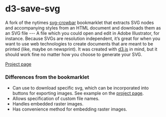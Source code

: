 # d3-save-svg

 A fork of the nytimes [svg-crowbar](http://nytimes.github.io/svg-crowbar/) bookmarklet that extracts SVG nodes and accompanying styles from an HTML document and downloads them as an SVG file --- A file which you could open and edit in Adobe Illustrator, for instance. Because SVGs are resolution independent, it’s great for when you want to use web technologies to create documents that are meant to be printed (like, maybe on newsprint). It was created with [d3.js](https://d3js.org) in mind, but it should work fine no matter how you choose to generate your SVG.

[Project page](http://edeno.github.com/d3-save-svg/)

### Differences from the bookmarklet
+  Can use to download specific svg, which can be incorporated into buttons for exporting images. See example on the [project page](http://edeno.github.com/d3-save-svg/).
+  Allows specification of custom file names.
+  Handles embedded raster images.
+  Has convenience method for embedding raster images.
